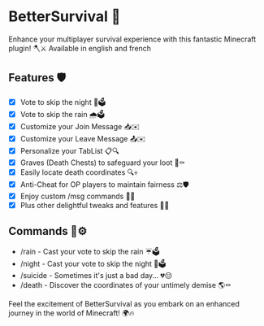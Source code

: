 # BetterSurvival 🌟
Enhance your multiplayer survival experience with this fantastic Minecraft plugin! 🪓⚔️
Available in english and french 
## Features 🛡️
- [x] Vote to skip the night 🌙🗳️
- [x] Vote to skip the rain 🌧️🗳️
- [x] Customize your Join Message 📥✉️
- [x] Customize your Leave Message 📤✉️
- [x] Personalize your TabList 📋🔍
- [x] Graves (Death Chests) to safeguard your loot 💼⚰️
- [x] Easily locate death coordinates 🔍💀
- [x] Anti-Cheat for OP players to maintain fairness ⚖️🛡️
- [x] Enjoy custom /msg commands 📧💬
- [x] Plus other delightful tweaks and features 🎁🎈

## Commands 📜⚙️
- /rain - Cast your vote to skip the rain ☔🗳️
- /night - Cast your vote to skip the night 🌙🗳️
- /suicide - Sometimes it's just a bad day... 💔😔
- /death - Discover the coordinates of your untimely demise 🌎⚰️

Feel the excitement of BetterSurvival as you embark on an enhanced journey in the world of Minecraft! 🌍🔥
